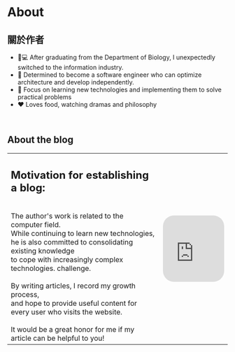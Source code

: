 # About

<!--more-->
## 關於作者
- :pill::computer: After graduating from the Department of Biology, I unexpectedly switched to the information industry.
- :triangular_flag_on_post: Determined to become a software engineer who can optimize architecture and develop independently.
- :rocket: Focus on learning new technologies and implementing them to solve practical problems
- :heart: Loves food, watching dramas and philosophy

<br/>

## About the blog
| | |
|---|---|
| <h2> Motivation for establishing a blog: </h2> <br/> The author's work is related to the computer field. <br/>While continuing to learn new technologies, <br/> he is also committed to consolidating existing knowledge<br/> to cope with increasingly complex technologies. challenge. <br/><br/>By writing articles, I record my growth process, <br/> and hope to provide useful content for every user who visits the website. <br/> <br/> It would be a great honor for me if my article can be helpful to you! | <iframe style="border-radius:25px" src= "https://open.spotify.com/embed/track/6zkiTqLpmNOeCRHVOTQk2T?utm_source=generator" width="100%" height="152" frameBorder="0" allowfullscreen="" allow="autoplay; clipboard-write; encrypted-media; fullscreen; picture-in-picture" loading="lazy"></iframe> |
